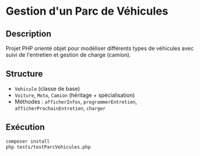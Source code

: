# Gestion d'un Parc de Véhicules

## Description

Projet PHP orienté objet pour modéliser différents types de véhicules avec suivi de l'entretien et gestion de charge (camion).

## Structure

- `Vehicule` (classe de base)
- `Voiture`, `Moto`, `Camion` (héritage + spécialisation)
- Méthodes : `afficherInfos`, `programmerEntretien`, `afficherProchainEntretien`, `charger`

## Exécution

```bash
composer install
php tests/testParcVehicules.php
```
